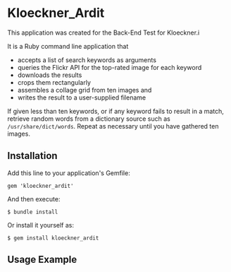# Kloeckner_Ardit

This application was created for the Back-End Test for Kloeckner.i

It is a Ruby command line application that

* accepts a list of search keywords as arguments
* queries the Flickr API for the top-rated image for each keyword
* downloads the results
* crops them rectangularly
* assembles a collage grid from ten images and
* writes the result to a user-supplied filename

If given less than ten keywords, or if any keyword fails to
result in a match, retrieve random words from a dictionary
source such as `/usr/share/dict/words`. Repeat as necessary
until you have gathered ten images.

## Installation

Add this line to your application's Gemfile:

    gem 'kloeckner_ardit'

And then execute:

    $ bundle install

Or install it yourself as:

    $ gem install kloeckner_ardit

## Usage Example

